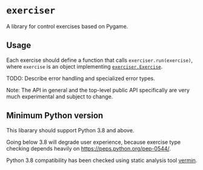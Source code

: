 # `exerciser`

A library for control exercises based on Pygame.

## Usage

Each exercise should define a function that calls `exerciser.run(exercise)`, where `exercise` is an object implementing [`exerciser.Exercise`](/exerciser/_shared.py).

TODO: Describe error handling and specialized error types.

Note: The API in general and the top-level public API specifically are very much experimental and subject to change.

## Minimum Python version

This libarary should support Python 3.8 and above.

Going below 3.8 will degrade user experience, because exercise type checking depends heavily on https://peps.python.org/pep-0544/.

Python 3.8 compatibility has been checked using static analysis tool [vermin](https://github.com/netromdk/vermin).
